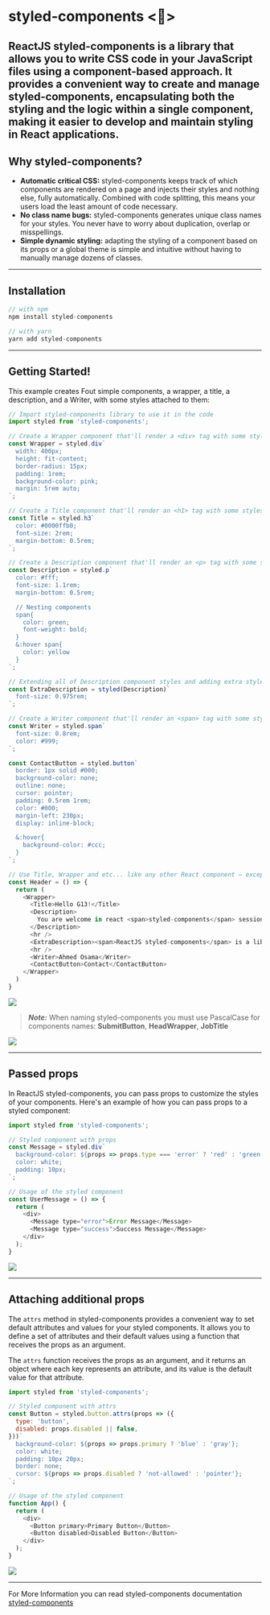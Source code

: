 # **styled-components <💅>**

ReactJS styled-components is a library that allows you to write CSS code in your JavaScript files using a component-based approach. It provides a convenient way to create and manage styled-components, encapsulating both the styling and the logic within a single component, making it easier to develop and maintain styling in React applications.
---
## **Why styled-components?**
- **Automatic critical CSS:** styled-components keeps track of which components are rendered on a page and injects their styles and nothing else, fully automatically. Combined with code splitting, this means your users load the least amount of code necessary.
- **No class name bugs:** styled-components generates unique class names for your styles. You never have to worry about duplication, overlap or misspellings.
- **Simple dynamic styling:** adapting the styling of a component based on its props or a global theme is simple and intuitive without having to manually manage dozens of classes.
---
## **Installation**

```javascript
// with npm
npm install styled-components

// with yarn
yarn add styled-components
```
---
## **Getting Started!**
This example creates Fout simple components, a wrapper, a title, a description, and a Writer, with some styles attached to them:
```javascript
// Import styled-components library to use it in the code
import styled from 'styled-components';

// Create a Wrapper component that'll render a <div> tag with some styles
const Wrapper = styled.div`
  width: 400px;
  height: fit-content;
  border-radius: 15px;
  padding: 1rem;
  background-color: pink;
  margin: 5rem auto;
`;

// Create a Title component that'll render an <h1> tag with some styles
const Title = styled.h3`
  color: #0000ffb0;
  font-size: 2rem;
  margin-bottom: 0.5rem;
`;

// Create a Description component that'll render an <p> tag with some styles
const Description = styled.p`
  color: #fff;
  font-size: 1.1rem;
  margin-bottom: 0.5rem;

  // Nesting components
  span{
    color: green;
    font-weight: bold;
  }
  &:hover span{
    color: yellow
  } 
`;

// Extending all of Description component styles and adding extra styles. 
const ExtraDescription = styled(Description)`
  font-size: 0.975rem;
`;

// Create a Writer component that'll render an <span> tag with some styles
const Writer = styled.span`
  font-size: 0.8rem;
  color: #999;
`;

const ContactButton = styled.button`
  border: 1px solid #000;
  background-color: none;
  outline: none;
  cursor: pointer;
  padding: 0.5rem 1rem;
  color: #000;
  margin-left: 230px;
  display: inline-block;

  &:hover{
    background-color: #ccc;
  }
`;

// Use Title, Wrapper and etc... like any other React component – except they're styled!
const Header = () => {
  return (
    <Wrapper>
      <Title>Hello G13!</Title>
      <Description>
        You are welcome in react <span>styled-components</span> session 
      </Description>
      <hr />
      <ExtraDescription><span>ReactJS styled-components</span> is a library that allows you to write CSS code in your JavaScript files</ExtraDescription>
      <hr />
      <Writer>Ahmed Osama</Writer>
      <ContactButton>Contact</ContactButton>
    </Wrapper>
  )
}
```
![](https://hackmd.io/_uploads/ry2HiprSh.png)

> ***Note:*** When naming styled-components you must use PascalCase for components names:
**SubmitButton**, **HeadWrapper**, **JobTitle**

![](https://hackmd.io/_uploads/BkkKohrHh.png)

---

## **Passed props**
In ReactJS styled-components, you can pass props to customize the styles of your components. Here's an example of how you can pass props to a styled component:

```javascript
import styled from 'styled-components';

// Styled component with props
const Message = styled.div`
  background-color: ${props => props.type === 'error' ? 'red' : 'green'};
  color: white;
  padding: 10px;
`;

// Usage of the styled component
const UserMessage = () => {
  return (
    <div>
      <Message type="error">Error Message</Message>
      <Message type="success">Success Message</Message>
    </div>
  );
}
```
![](https://hackmd.io/_uploads/ryvwA6Hr2.png)

---
## **Attaching additional props**

The `attrs` method in styled-components provides a convenient way to set default attributes and values for your styled components. It allows you to define a set of attributes and their default values using a function that receives the props as an argument.

The `attrs` function receives the props as an argument, and it returns an object where each key represents an attribute, and its value is the default value for that attribute.

```javascript
import styled from 'styled-components';

// Styled component with attrs
const Button = styled.button.attrs(props => ({
  type: 'button',
  disabled: props.disabled || false,
}))`
  background-color: ${props => props.primary ? 'blue' : 'gray'};
  color: white;
  padding: 10px 20px;
  border: none;
  cursor: ${props => props.disabled ? 'not-allowed' : 'pointer'};
`;

// Usage of the styled component
function App() {
  return (
    <div>
      <Button primary>Primary Button</Button>
      <Button disabled>Disabled Button</Button>
    </div>
  );
}
```

![](https://hackmd.io/_uploads/SkJ-ng8r2.png)

---
For More Information you can read styled-components documentation [styled-components](https://https://styled-components.com/docs/basics)

